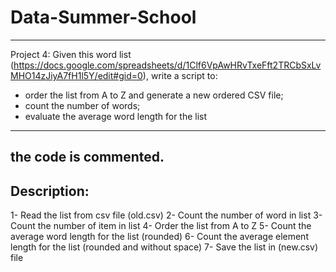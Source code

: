 # Data-Summer-School
----------------------------------------------------------------------------------------------------------------------------------
Project 4:
Given this word list (https://docs.google.com/spreadsheets/d/1Clf6VpAwHRvTxeFft2TRCbSxLvMHO14zJiyA7fH1l5Y/edit#gid=0), write a script to:
- order the list from A to Z and generate a new ordered CSV file;
- count the number of words;
- evaluate the average word length for the list
----------------------------------------------------------------------------------------------------------------------------------
the code is commented.
----------------------------------------------------------------------------------------------------------------------------------
Description: 
------------
1- Read the list from csv file (old.csv)
2- Count the number of word in list 
3- Count the number of item in list
4- Order the list from A to Z 
5- Count the average word length for the list (rounded)
6- Count the average element length for the list (rounded and without space)
7- Save the list in (new.csv) file

